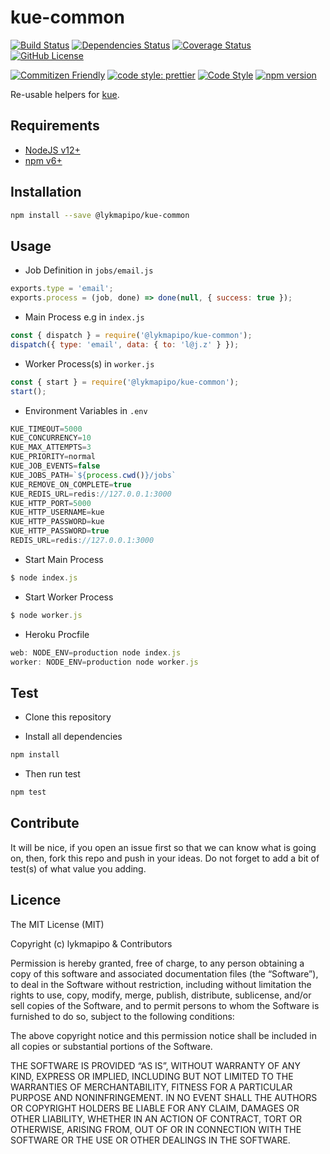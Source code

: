 # kue-common

[![Build Status](https://travis-ci.org/lykmapipo/kue-common.svg?branch=master)](https://travis-ci.org/lykmapipo/kue-common)
[![Dependencies Status](https://david-dm.org/lykmapipo/kue-common.svg)](https://david-dm.org/lykmapipo/kue-common)
[![Coverage Status](https://coveralls.io/repos/github/lykmapipo/kue-common/badge.svg?branch=master)](https://coveralls.io/github/lykmapipo/kue-common?branch=master)
[![GitHub License](https://img.shields.io/github/license/lykmapipo/kue-common)](https://github.com/lykmapipo/kue-common/blob/master/LICENSE) 

[![Commitizen Friendly](https://img.shields.io/badge/commitizen-friendly-brightgreen.svg)](http://commitizen.github.io/cz-cli/)
[![code style: prettier](https://img.shields.io/badge/code_style-prettier-ff69b4.svg)](https://github.com/prettier/prettier)
[![Code Style](https://badgen.net/badge/code%20style/airbnb/ff5a5f?icon=airbnb)](https://github.com/airbnb/javascript)
[![npm version](https://img.shields.io/npm/v/@lykmapipo/kue-common)](https://www.npmjs.com/package/@lykmapipo/kue-common)

Re-usable helpers for [kue](https://github.com/Automattic/kue).


## Requirements

- [NodeJS v12+](https://nodejs.org)
- [npm v6+](https://www.npmjs.com/)

## Installation

```sh
npm install --save @lykmapipo/kue-common
```

## Usage

- Job Definition in `jobs/email.js`
```js
exports.type = 'email';
exports.process = (job, done) => done(null, { success: true });
```

- Main Process e.g in `index.js`
```js
const { dispatch } = require('@lykmapipo/kue-common');
dispatch({ type: 'email', data: { to: 'l@j.z' } });
```

- Worker Process(s) in `worker.js`
```js
const { start } = require('@lykmapipo/kue-common');
start();
```

- Environment Variables in `.env`
```js
KUE_TIMEOUT=5000
KUE_CONCURRENCY=10
KUE_MAX_ATTEMPTS=3
KUE_PRIORITY=normal
KUE_JOB_EVENTS=false
KUE_JOBS_PATH=`${process.cwd()}/jobs`
KUE_REMOVE_ON_COMPLETE=true
KUE_REDIS_URL=redis://127.0.0.1:3000
KUE_HTTP_PORT=5000
KUE_HTTP_USERNAME=kue
KUE_HTTP_PASSWORD=kue
KUE_HTTP_PASSWORD=true
REDIS_URL=redis://127.0.0.1:3000
```

- Start Main Process
```js
$ node index.js
```

- Start Worker Process
```js
$ node worker.js
```

- Heroku Procfile
```js
web: NODE_ENV=production node index.js
worker: NODE_ENV=production node worker.js

```

## Test

- Clone this repository

- Install all dependencies

```sh
npm install
```

- Then run test

```sh
npm test
```

## Contribute

It will be nice, if you open an issue first so that we can know what is going on, then, fork this repo and push in your ideas. Do not forget to add a bit of test(s) of what value you adding.

## Licence

The MIT License (MIT)

Copyright (c) lykmapipo & Contributors

Permission is hereby granted, free of charge, to any person obtaining a copy of this software and associated documentation files (the “Software”), to deal in the Software without restriction, including without limitation the rights to use, copy, modify, merge, publish, distribute, sublicense, and/or sell copies of the Software, and to permit persons to whom the Software is furnished to do so, subject to the following conditions:

The above copyright notice and this permission notice shall be included in all copies or substantial portions of the Software.

THE SOFTWARE IS PROVIDED “AS IS”, WITHOUT WARRANTY OF ANY KIND, EXPRESS OR IMPLIED, INCLUDING BUT NOT LIMITED TO THE WARRANTIES OF MERCHANTABILITY, FITNESS FOR A PARTICULAR PURPOSE AND NONINFRINGEMENT. IN NO EVENT SHALL THE AUTHORS OR COPYRIGHT HOLDERS BE LIABLE FOR ANY CLAIM, DAMAGES OR OTHER LIABILITY, WHETHER IN AN ACTION OF CONTRACT, TORT OR OTHERWISE, ARISING FROM, OUT OF OR IN CONNECTION WITH THE SOFTWARE OR THE USE OR OTHER DEALINGS IN THE SOFTWARE.
